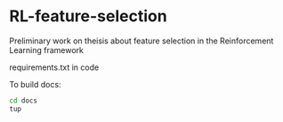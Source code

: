 # RL-feature-selection

Preliminary work on theisis about feature selection in the Reinforcement Learning framework

requirements.txt in code

To build docs:

```sh
cd docs
tup
```

